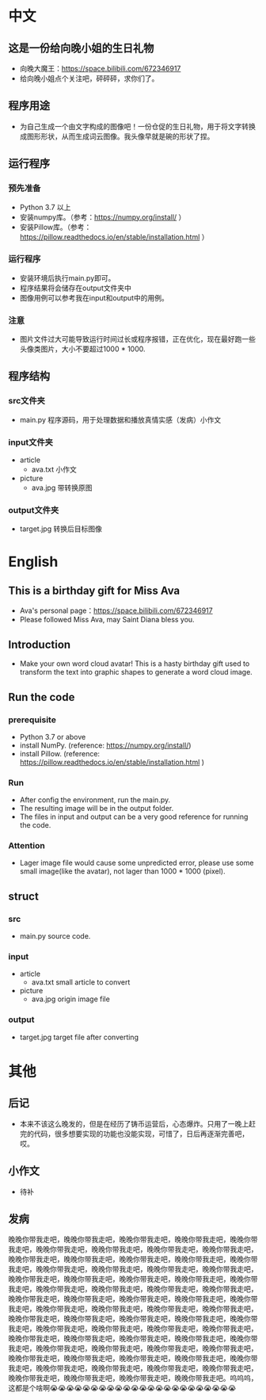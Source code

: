 # 中文
## 这是一份给向晚小姐的生日礼物
* 向晚大魔王：https://space.bilibili.com/672346917
* 给向晚小姐点个关注吧，砰砰砰，求你们了。
## 程序用途
* 为自己生成一个由文字构成的图像吧！一份仓促的生日礼物，用于将文字转换成图形形状，从而生成词云图像。我头像早就是碗的形状了捏。
## 运行程序
### 预先准备
* Python 3.7 以上
* 安装numpy库。（参考：https://numpy.org/install/ ）
* 安装Pillow库。（参考：https://pillow.readthedocs.io/en/stable/installation.html ）
### 运行程序
* 安装环境后执行main.py即可。
* 程序结果将会储存在output文件夹中
* 图像用例可以参考我在input和output中的用例。
### 注意
* 图片文件过大可能导致运行时间过长或程序报错，正在优化，现在最好跑一些头像类图片，大小不要超过1000 * 1000.
## 程序结构
### src文件夹
* main.py 程序源码，用于处理数据和播放真情实感（发病）小作文
### input文件夹
* article
  * ava.txt 小作文
* picture
  * ava.jpg 带转换原图
### output文件夹
* target.jpg 转换后目标图像


# English
## This is a birthday gift for Miss Ava
* Ava's personal page：https://space.bilibili.com/672346917
* Please followed Miss Ava, may Saint Diana bless you.
## Introduction
* Make your own word cloud avatar! This is a hasty birthday gift used to transform the text into graphic shapes to generate a word cloud image.
## Run the code
### prerequisite 
* Python 3.7 or above
* install NumPy. (reference: https://numpy.org/install/)
* install Pillow. (reference: https://pillow.readthedocs.io/en/stable/installation.html )
### Run
* After config the environment, run the main.py.
* The resulting image will be in the output folder.
* The files in input and output can be a very good reference for running the code.
### Attention
* Lager image file would cause some unpredicted error, please use some small image(like the avatar), not lager than 1000  * 1000 (pixel).
## struct
### src
* main.py source code.
### input
* article
  * ava.txt small article to convert
* picture
  * ava.jpg origin image file
### output
* target.jpg target file after converting

# 其他
## 后记
* 本来不该这么晚发的，但是在经历了铸币运营后，心态爆炸。只用了一晚上赶完的代码，很多想要实现的功能也没能实现，可惜了，日后再逐渐完善吧，哎。
## 小作文
* 待补
## 发病
晚晚你带我走吧，晚晚你带我走吧，晚晚你带我走吧，晚晚你带我走吧，晚晚你带我走吧，晚晚你带我走吧，晚晚你带我走吧，晚晚你带我走吧，晚晚你带我走吧，晚晚你带我走吧，晚晚你带我走吧，晚晚你带我走吧，晚晚你带我走吧，晚晚你带我走吧，晚晚你带我走吧，晚晚你带我走吧，晚晚你带我走吧，晚晚你带我走吧，晚晚你带我走吧，晚晚你带我走吧，晚晚你带我走吧，晚晚你带我走吧，晚晚你带我走吧，晚晚你带我走吧，晚晚你带我走吧，晚晚你带我走吧，晚晚你带我走吧，晚晚你带我走吧，晚晚你带我走吧，晚晚你带我走吧，晚晚你带我走吧，晚晚你带我走吧，晚晚你带我走吧，晚晚你带我走吧，晚晚你带我走吧，晚晚你带我走吧，晚晚你带我走吧，晚晚你带我走吧，晚晚你带我走吧，晚晚你带我走吧，晚晚你带我走吧，晚晚你带我走吧，晚晚你带我走吧，晚晚你带我走吧，晚晚你带我走吧，晚晚你带我走吧，晚晚你带我走吧，晚晚你带我走吧，晚晚你带我走吧，晚晚你带我走吧，晚晚你带我走吧，晚晚你带我走吧，晚晚你带我走吧，晚晚你带我走吧，晚晚你带我走吧，晚晚你带我走吧，晚晚你带我走吧，晚晚你带我走吧，晚晚你带我走吧，晚晚你带我走吧，晚晚你带我走吧，晚晚你带我走吧，晚晚你带我走吧，晚晚你带我走吧，晚晚你带我走吧，晚晚你带我走吧，晚晚你带我走吧。呜呜呜，这都是个啥啊😭😭😭😭😭😭😭😭😭😭😭😭😭😭😭😭😭😭😭😭😭😭😭
